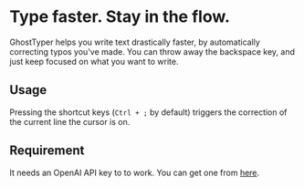 # Type faster. Stay in the flow. 

GhostTyper helps you write text drastically faster, by automatically correcting typos you've made.
You can throw away the backspace key, and just keep focused on what you want to write.

## Usage
Pressing the shortcut keys (`Ctrl + ;` by default) triggers the correction of the current line the cursor is on.

## Requirement
It needs an OpenAI API key to to work. You can get one from [here](https://platform.openai.com/api-keys).
